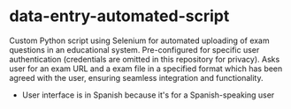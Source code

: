 # data-entry-automated-script
Custom Python script using Selenium for automated uploading of exam questions in an educational system. Pre-configured for specific user authentication (credentials are omitted in this repository for privacy). Asks user for an exam URL and a exam file in a specified format which has been agreed with the user, ensuring seamless integration and functionality.

* User interface is in Spanish because it's for a Spanish-speaking user
